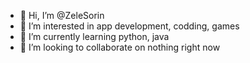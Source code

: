 - 👋 Hi, I’m @ZeleSorin
- 👀 I’m interested in app development, codding, games
- 🌱 I’m currently learning python, java
- 💞️ I’m looking to collaborate on nothing right now

<!---
ZeleSorin/ZeleSorin is a ✨ special ✨ repository because its `README.md` (this file) appears on your GitHub profile.
You can click the Preview link to take a look at your changes.
--->
